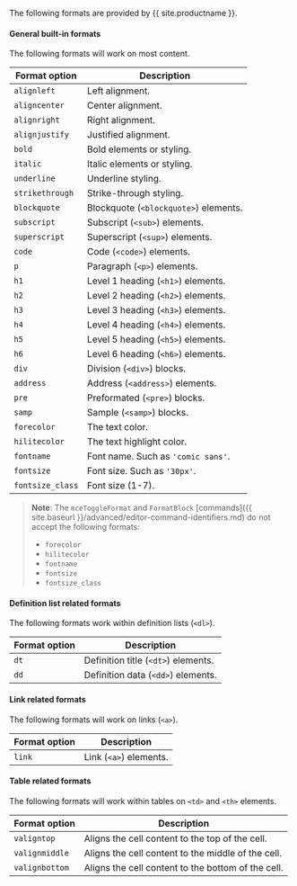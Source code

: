 The following formats are provided by {{ site.productname }}.

#### General built-in formats

The following formats will work on most content.

| Format option    | Description                           |
| ---------------- | ------------------------------------- |
| `alignleft`      | Left alignment.                       |
| `aligncenter`    | Center alignment.                     |
| `alignright`     | Right alignment.                      |
| `alignjustify`   | Justified alignment.                  |
| `bold`           | Bold elements or styling.             |
| `italic`         | Italic elements or styling.           |
| `underline`      | Underline styling.                    |
| `strikethrough`  | Strike-through styling.               |
| `blockquote`     | Blockquote (`<blockquote>`) elements. |
| `subscript`      | Subscript (`<sub>`) elements.         |
| `superscript`    | Superscript (`<sup>`) elements.       |
| `code`           | Code (`<code>`) elements.             |
| `p`              | Paragraph (`<p>`) elements.           |
| `h1`             | Level 1 heading (`<h1>`) elements.    |
| `h2`             | Level 2 heading (`<h2>`) elements.    |
| `h3`             | Level 3 heading (`<h3>`) elements.    |
| `h4`             | Level 4 heading (`<h4>`) elements.    |
| `h5`             | Level 5 heading (`<h5>`) elements.    |
| `h6`             | Level 6 heading (`<h6>`) elements.    |
| `div`            | Division (`<div>`) blocks.            |
| `address`        | Address (`<address>`) elements.       |
| `pre`            | Preformated (`<pre>`) blocks.         |
| `samp`           | Sample (`<samp>`) blocks.             |
| `forecolor`      | The text color.                       |
| `hilitecolor`    | The text highlight color.             |
| `fontname`       | Font name. Such as `'comic sans'`.    |
| `fontsize`       | Font size. Such as `'30px'`.          |
| `fontsize_class` | Font size (1-7).                      |

> **Note**: The `mceToggleFormat` and `FormatBlock` [commands]({{ site.baseurl }}/advanced/editor-command-identifiers.md) do not accept the following formats:
> * `forecolor`
> * `hilitecolor`
> * `fontname`
> * `fontsize`
> * `fontsize_class`

#### Definition list related formats

The following formats work within definition lists (`<dl>`).

| Format option | Description                         |
| ------------- | ----------------------------------- |
| `dt`          | Definition title (`<dt>`) elements. |
| `dd`          | Definition data (`<dd>`) elements.  |

#### Link related formats

The following formats will work on links (`<a>`).

| Format option | Description            |
| ------------- | ---------------------- |
| `link`        | Link (`<a>`) elements. |

#### Table related formats

The following formats will work within tables on `<td>` and `<th>` elements.

| Format option  | Description                                        |
| -------------- | -------------------------------------------------- |
| `valigntop`    | Aligns the cell content to the top of the cell.    |
| `valignmiddle` | Aligns the cell content to the middle of the cell. |
| `valignbottom` | Aligns the cell content to the bottom of the cell. |
